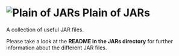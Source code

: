 ![Plain of JARs](http://p.yusukekamiyamane.com/icons/search/fugue/icons-24/jar.png) Plain of JARs
=================

A collection of useful JAR files.

Please take a look at the **README in the JARs directory** for further information about the different JAR files. 